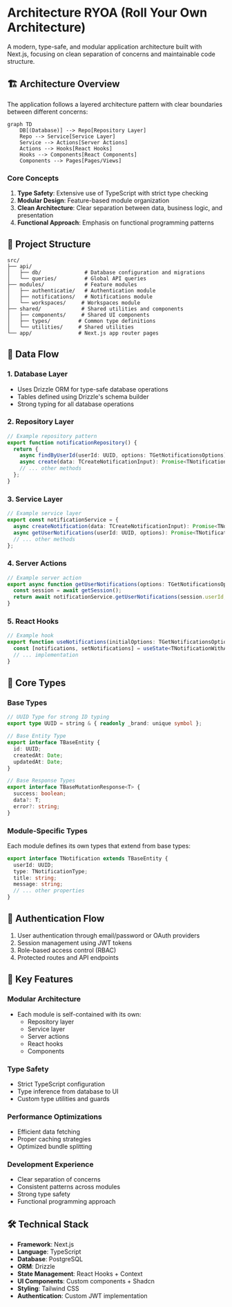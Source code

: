 # Architecture RYOA (Roll Your Own Architecture)

A modern, type-safe, and modular application architecture built with Next.js, focusing on clean separation of concerns and maintainable code structure.

## 🏗️ Architecture Overview

The application follows a layered architecture pattern with clear boundaries between different concerns:

```mermaid
graph TD
    DB[(Database)] --> Repo[Repository Layer]
    Repo --> Service[Service Layer]
    Service --> Actions[Server Actions]
    Actions --> Hooks[React Hooks]
    Hooks --> Components[React Components]
    Components --> Pages[Pages/Views]
```

### Core Concepts

1. **Type Safety**: Extensive use of TypeScript with strict type checking
2. **Modular Design**: Feature-based module organization
3. **Clean Architecture**: Clear separation between data, business logic, and presentation
4. **Functional Approach**: Emphasis on functional programming patterns

## 📁 Project Structure

```
src/
├── api/
│   ├── db/              # Database configuration and migrations
│   └── queries/         # Global API queries
├── modules/             # Feature modules
│   ├── authenticatie/   # Authentication module
│   ├── notifications/   # Notifications module
│   └── workspaces/     # Workspaces module
├── shared/             # Shared utilities and components
│   ├── components/     # Shared UI components
│   ├── types/         # Common type definitions
│   └── utilities/     # Shared utilities
└── app/               # Next.js app router pages
```

## 🔄 Data Flow

### 1. Database Layer
- Uses Drizzle ORM for type-safe database operations
- Tables defined using Drizzle's schema builder
- Strong typing for all database operations

### 2. Repository Layer
```typescript
// Example repository pattern
export function notificationRepository() {
  return {
    async findByUserId(userId: UUID, options: TGetNotificationsOptions): Promise<TNotification[]>,
    async create(data: TCreateNotificationInput): Promise<TNotification>,
    // ... other methods
  };
}
```

### 3. Service Layer
```typescript
// Example service layer
export const notificationService = {
  async createNotification(data: TCreateNotificationInput): Promise<TNotificationWithActor>,
  async getUserNotifications(userId: UUID, options): Promise<TNotificationWithActor[]>,
  // ... other methods
};
```

### 4. Server Actions
```typescript
// Example server action
export async function getUserNotifications(options: TGetNotificationsOptions) {
  const session = await getSession();
  return await notificationService.getUserNotifications(session.userId, options);
}
```

### 5. React Hooks
```typescript
// Example hook
export function useNotifications(initialOptions: TGetNotificationsOptions) {
  const [notifications, setNotifications] = useState<TNotificationWithActor[]>([]);
  // ... implementation
}
```

## 🔑 Core Types

### Base Types

```typescript
// UUID Type for strong ID typing
export type UUID = string & { readonly _brand: unique symbol };

// Base Entity Type
export interface TBaseEntity {
  id: UUID;
  createdAt: Date;
  updatedAt: Date;
}

// Base Response Types
export interface TBaseMutationResponse<T> {
  success: boolean;
  data?: T;
  error?: string;
}
```

### Module-Specific Types

Each module defines its own types that extend from base types:

```typescript
export interface TNotification extends TBaseEntity {
  userId: UUID;
  type: TNotificationType;
  title: string;
  message: string;
  // ... other properties
}
```

## 🔐 Authentication Flow

1. User authentication through email/password or OAuth providers
2. Session management using JWT tokens
3. Role-based access control (RBAC)
4. Protected routes and API endpoints

## 🎯 Key Features

### Modular Architecture
- Each module is self-contained with its own:
  - Repository layer
  - Service layer
  - Server actions
  - React hooks
  - Components

### Type Safety
- Strict TypeScript configuration
- Type inference from database to UI
- Custom type utilities and guards

### Performance Optimizations
- Efficient data fetching
- Proper caching strategies
- Optimized bundle splitting

### Development Experience
- Clear separation of concerns
- Consistent patterns across modules
- Strong type safety
- Functional programming approach

## 🛠️ Technical Stack

- **Framework**: Next.js
- **Language**: TypeScript
- **Database**: PostgreSQL
- **ORM**: Drizzle
- **State Management**: React Hooks + Context
- **UI Components**: Custom components + Shadcn
- **Styling**: Tailwind CSS
- **Authentication**: Custom JWT implementation
